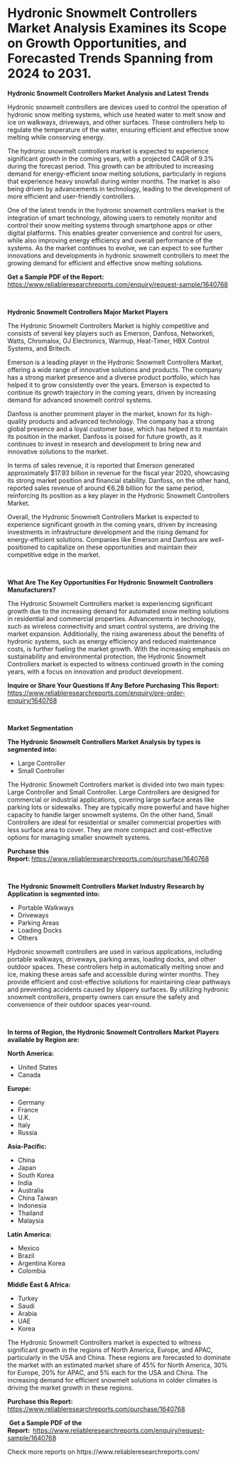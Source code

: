 <p><h1>Hydronic Snowmelt Controllers Market Analysis Examines its Scope on Growth Opportunities, and Forecasted Trends Spanning from 2024 to 2031.</h1></p><p><strong>Hydronic Snowmelt Controllers Market Analysis and Latest Trends</strong></p>
<p><p>Hydronic snowmelt controllers are devices used to control the operation of hydronic snow melting systems, which use heated water to melt snow and ice on walkways, driveways, and other surfaces. These controllers help to regulate the temperature of the water, ensuring efficient and effective snow melting while conserving energy.</p><p>The hydronic snowmelt controllers market is expected to experience significant growth in the coming years, with a projected CAGR of 9.3% during the forecast period. This growth can be attributed to increasing demand for energy-efficient snow melting solutions, particularly in regions that experience heavy snowfall during winter months. The market is also being driven by advancements in technology, leading to the development of more efficient and user-friendly controllers.</p><p>One of the latest trends in the hydronic snowmelt controllers market is the integration of smart technology, allowing users to remotely monitor and control their snow melting systems through smartphone apps or other digital platforms. This enables greater convenience and control for users, while also improving energy efficiency and overall performance of the systems. As the market continues to evolve, we can expect to see further innovations and developments in hydronic snowmelt controllers to meet the growing demand for efficient and effective snow melting solutions.</p></p>
<p><strong>Get a Sample PDF of the Report:&nbsp;</strong> <a href="https://www.reliableresearchreports.com/enquiry/request-sample/1640768">https://www.reliableresearchreports.com/enquiry/request-sample/1640768</a></p>
<p>&nbsp;</p>
<p><strong>Hydronic Snowmelt Controllers Major Market Players</strong></p>
<p><p>The Hydronic Snowmelt Controllers Market is highly competitive and consists of several key players such as Emerson, Danfoss, Networketi, Watts, Chromalox, OJ Electronics, Warmup, Heat-Timer, HBX Control Systems, and Britech.</p><p>Emerson is a leading player in the Hydronic Snowmelt Controllers Market, offering a wide range of innovative solutions and products. The company has a strong market presence and a diverse product portfolio, which has helped it to grow consistently over the years. Emerson is expected to continue its growth trajectory in the coming years, driven by increasing demand for advanced snowmelt control systems.</p><p>Danfoss is another prominent player in the market, known for its high-quality products and advanced technology. The company has a strong global presence and a loyal customer base, which has helped it to maintain its position in the market. Danfoss is poised for future growth, as it continues to invest in research and development to bring new and innovative solutions to the market.</p><p>In terms of sales revenue, it is reported that Emerson generated approximately $17.93 billion in revenue for the fiscal year 2020, showcasing its strong market position and financial stability. Danfoss, on the other hand, reported sales revenue of around €6.28 billion for the same period, reinforcing its position as a key player in the Hydronic Snowmelt Controllers Market.</p><p>Overall, the Hydronic Snowmelt Controllers Market is expected to experience significant growth in the coming years, driven by increasing investments in infrastructure development and the rising demand for energy-efficient solutions. Companies like Emerson and Danfoss are well-positioned to capitalize on these opportunities and maintain their competitive edge in the market.</p></p>
<p>&nbsp;</p>
<p><strong>What Are The Key Opportunities For Hydronic Snowmelt Controllers Manufacturers?</strong></p>
<p><p>The Hydronic Snowmelt Controllers market is experiencing significant growth due to the increasing demand for automated snow melting solutions in residential and commercial properties. Advancements in technology, such as wireless connectivity and smart control systems, are driving the market expansion. Additionally, the rising awareness about the benefits of hydronic systems, such as energy efficiency and reduced maintenance costs, is further fueling the market growth. With the increasing emphasis on sustainability and environmental protection, the Hydronic Snowmelt Controllers market is expected to witness continued growth in the coming years, with a focus on innovation and product development.</p></p>
<p><strong>Inquire or Share Your Questions If Any Before Purchasing This Report:</strong> <a href="https://www.reliableresearchreports.com/enquiry/pre-order-enquiry/1640768">https://www.reliableresearchreports.com/enquiry/pre-order-enquiry/1640768</a></p>
<p>&nbsp;</p>
<p><strong>Market Segmentation</strong></p>
<p><strong>The Hydronic Snowmelt Controllers Market Analysis by types is segmented into:</strong></p>
<p><ul><li>Large Controller</li><li>Small Controller</li></ul></p>
<p><p>The Hydronic Snowmelt Controllers market is divided into two main types: Large Controller and Small Controller. Large Controllers are designed for commercial or industrial applications, covering large surface areas like parking lots or sidewalks. They are typically more powerful and have higher capacity to handle larger snowmelt systems. On the other hand, Small Controllers are ideal for residential or smaller commercial properties with less surface area to cover. They are more compact and cost-effective options for managing smaller snowmelt systems.</p></p>
<p><strong>Purchase this Report:&nbsp;</strong><a href="https://www.reliableresearchreports.com/purchase/1640768">https://www.reliableresearchreports.com/purchase/1640768</a></p>
<p>&nbsp;</p>
<p><strong>The Hydronic Snowmelt Controllers Market Industry Research by Application is segmented into:</strong></p>
<p><ul><li>Portable Walkways</li><li>Driveways</li><li>Parking Areas</li><li>Loading Docks</li><li>Others</li></ul></p>
<p><p>Hydronic snowmelt controllers are used in various applications, including portable walkways, driveways, parking areas, loading docks, and other outdoor spaces. These controllers help in automatically melting snow and ice, making these areas safe and accessible during winter months. They provide efficient and cost-effective solutions for maintaining clear pathways and preventing accidents caused by slippery surfaces. By utilizing hydronic snowmelt controllers, property owners can ensure the safety and convenience of their outdoor spaces year-round.</p></p>
<p>&nbsp;</p>
<p><strong>In terms of Region, the Hydronic Snowmelt Controllers Market Players available by Region are:</strong></p>
<p>
    <p> <strong> North America: </strong>
        <ul>
            <li>United States</li>
            <li>Canada</li>
        </ul>
        </p> 
    <p> <strong> Europe: </strong>
        <ul>
            <li>Germany</li>
            <li>France</li>
            <li>U.K.</li>
            <li>Italy</li>
            <li>Russia</li>
        </ul>
        </p> 
    <p> <strong> Asia-Pacific: </strong>
        <ul>
            <li>China</li>
            <li>Japan</li>
            <li>South Korea</li>
            <li>India</li>
            <li>Australia</li>
            <li>China Taiwan</li>
            <li>Indonesia</li>
            <li>Thailand</li>
            <li>Malaysia</li>
        </ul>
        </p> 
    <p> <strong> Latin America: </strong>
        <ul>
            <li>Mexico</li>
            <li>Brazil</li>
            <li>Argentina Korea</li>
            <li>Colombia</li>
        </ul>
        </p> 
    <p> <strong> Middle East & Africa: </strong>
        <ul>
            <li>Turkey</li>
            <li>Saudi</li>
            <li>Arabia</li>
            <li>UAE</li>
            <li>Korea</li>
        </ul>
    </p>
    </p>
<p><p>The Hydronic Snowmelt Controllers market is expected to witness significant growth in the regions of North America, Europe, and APAC, particularly in the USA and China. These regions are forecasted to dominate the market with an estimated market share of 45% for North America, 30% for Europe, 20% for APAC, and 5% each for the USA and China. The increasing demand for efficient snowmelt solutions in colder climates is driving the market growth in these regions.</p></p>
<p><strong>Purchase this Report: </strong><a href="https://www.reliableresearchreports.com/purchase/1640768">https://www.reliableresearchreports.com/purchase/1640768</a></p>
<p>&nbsp;<strong>Get a Sample PDF of the Report:&nbsp;&nbsp;</strong><a href="https://www.reliableresearchreports.com/enquiry/request-sample/1640768">https://www.reliableresearchreports.com/enquiry/request-sample/1640768</a></p>
<p><strong></strong></p>
<p>Check more reports on https://www.reliableresearchreports.com/</p>